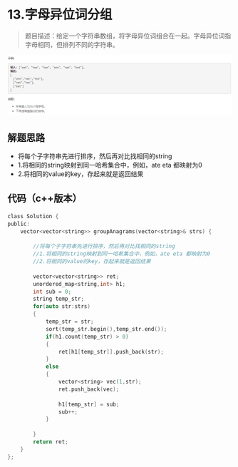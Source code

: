 # 13.字母异位词分组

>题目描述：给定一个字符串数组，将字母异位词组合在一起。字母异位词指字母相同，但排列不同的字符串。

![示例](images\哈希表_13.png)

## 解题思路
+ 将每个子字符串先进行排序，然后再对比找相同的string
+ 1.将相同的string映射到同一哈希集合中，例如，ate eta 都映射为0
+ 2.将相同的value的key，存起来就是返回结果
  
## 代码（c++版本）
```c
class Solution {
public:
    vector<vector<string>> groupAnagrams(vector<string>& strs) {
        
        //将每个子字符串先进行排序，然后再对比找相同的string
        //1.将相同的string映射到同一哈希集合中，例如，ate eta 都映射为0
        //2.将相同的value的key，存起来就是返回结果
        
        vector<vector<string>> ret;
        unordered_map<string,int> h1;
        int sub = 0;
        string temp_str;
        for(auto str:strs)
        {
            temp_str = str;
            sort(temp_str.begin(),temp_str.end());
            if(h1.count(temp_str) > 0)
            {
                ret[h1[temp_str]].push_back(str);
            }
            else
            {
                vector<string> vec(1,str);
                ret.push_back(vec);
                
                h1[temp_str] = sub;
                sub++;
            }
            
        }
        return ret;
    }
};
```
